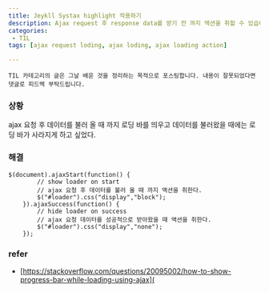 ```yaml
---
title: Jeykll Systax highlight 적용하기
description: Ajax request 후 response data를 받기 전 까지 액션을 취할 수 있습니다.
categories:
 - TIL
tags: [ajax request loding, ajax loding, ajax loading action]

---
```


`TIL 카테고리의 글은 그날 배운 것을 정리하는 목적으로 포스팅합니다. 내용이 잘못되었다면 댓글로 피드백 부탁드립니다.`

### 상황

ajax 요청 후 데이터를 불러 올 때 까지 로딩 바를 띄우고 데이터를 불러왔을 때에는 로딩 바가 사라지게 하고 싶었다.

### 해결

```
$(document).ajaxStart(function() {
        // show loader on start 
        // ajax 요청 후 데이터를 불러 올 때 까지 액션을 취한다.
        $("#loader").css("display","block");
    }).ajaxSuccess(function() {
        // hide loader on success
        // ajax 요청 데이터를 성공적으로 받아왔을 때 액션을 취한다.
        $("#loader").css("display","none");
    });
```



### refer

- [https://stackoverflow.com/questions/20095002/how-to-show-progress-bar-while-loading-using-ajax](
